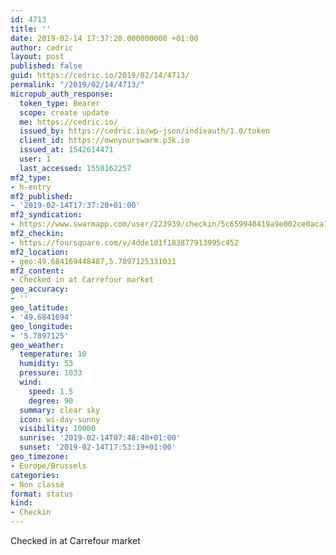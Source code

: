 ```yaml
---
id: 4713
title: ''
date: 2019-02-14 17:37:20.000000000 +01:00
author: cedric
layout: post
published: false
guid: https://cedric.io/2019/02/14/4713/
permalink: "/2019/02/14/4713/"
micropub_auth_response:
  token_type: Bearer
  scope: create update
  me: https://cedric.io/
  issued_by: https://cedric.io/wp-json/indieauth/1.0/token
  client_id: https://ownyourswarm.p3k.io
  issued_at: 1542614471
  user: 1
  last_accessed: 1550162257
mf2_type:
- h-entry
mf2_published:
- '2019-02-14T17:37:20+01:00'
mf2_syndication:
- https://www.swarmapp.com/user/223939/checkin/5c659940419a9e002ce0aca1
mf2_checkin:
- https://foursquare.com/v/4dde1d1f183877913995c452
mf2_location:
- geo:49.684169448487,5.7897125331031
mf2_content:
- Checked in at Carrefour market
geo_accuracy:
- ''
geo_latitude:
- '49.6841694'
geo_longitude:
- '5.7897125'
geo_weather:
  temperature: 10
  humidity: 53
  pressure: 1033
  wind:
    speed: 1.5
    degree: 90
  summary: clear sky
  icon: wi-day-sunny
  visibility: 10000
  sunrise: '2019-02-14T07:48:40+01:00'
  sunset: '2019-02-14T17:53:19+01:00'
geo_timezone:
- Europe/Brussels
categories:
- Non classé
format: status
kind:
- Checkin
---
```

Checked in at Carrefour market